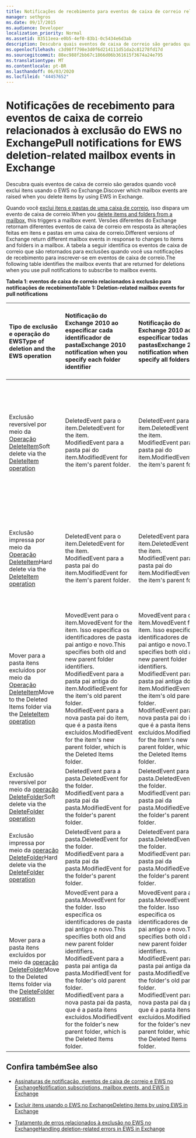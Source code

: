 ```yaml
---
title: Notificações de recebimento para eventos de caixa de correio relacionados à exclusão do EWS no Exchange
manager: sethgros
ms.date: 09/17/2015
ms.audience: Developer
localization_priority: Normal
ms.assetid: 83511eea-e0b5-4ef0-83b1-0c5434e6d3ab
description: Descubra quais eventos de caixa de correio são gerados quando você exclui itens usando o EWS no Exchange.
ms.openlocfilehash: c3d98ff798e3d0f6d214111d51da2c81278fd17d
ms.sourcegitcommit: 88ec988f2bb67c1866d06b361615f3674a24e795
ms.translationtype: MT
ms.contentlocale: pt-BR
ms.lasthandoff: 06/03/2020
ms.locfileid: "44457652"
---
```

# <a name="pull-notifications-for-ews-deletion-related-mailbox-events-in-exchange"></a><span data-ttu-id="cf5c7-103">Notificações de recebimento para eventos de caixa de correio relacionados à exclusão do EWS no Exchange</span><span class="sxs-lookup"><span data-stu-id="cf5c7-103">Pull notifications for EWS deletion-related mailbox events in Exchange</span></span>

<span data-ttu-id="cf5c7-104">Descubra quais eventos de caixa de correio são gerados quando você exclui itens usando o EWS no Exchange.</span><span class="sxs-lookup"><span data-stu-id="cf5c7-104">Discover which mailbox events are raised when you delete items by using EWS in Exchange.</span></span>
  
<span data-ttu-id="cf5c7-105">Quando você [exclui itens e pastas de uma caixa de correio](deleting-items-by-using-ews-in-exchange.md), isso dispara um evento de caixa de correio.</span><span class="sxs-lookup"><span data-stu-id="cf5c7-105">When you [delete items and folders from a mailbox](deleting-items-by-using-ews-in-exchange.md), this triggers a mailbox event.</span></span> <span data-ttu-id="cf5c7-106">Versões diferentes do Exchange retornam diferentes eventos de caixa de correio em resposta às alterações feitas em itens e pastas em uma caixa de correio.</span><span class="sxs-lookup"><span data-stu-id="cf5c7-106">Different versions of Exchange return different mailbox events in response to changes to items and folders in a mailbox.</span></span> <span data-ttu-id="cf5c7-107">A tabela a seguir identifica os eventos de caixa de correio que são retornados para exclusões quando você usa notificações de recebimento para inscrever-se em eventos de caixa de correio.</span><span class="sxs-lookup"><span data-stu-id="cf5c7-107">The following table identifies the mailbox events that are returned for deletions when you use pull notifications to subscribe to mailbox events.</span></span> 
  
<span data-ttu-id="cf5c7-108">**Tabela 1: eventos de caixa de correio relacionados à exclusão para notificações de recebimento**</span><span class="sxs-lookup"><span data-stu-id="cf5c7-108">**Table 1: Deletion-related mailbox events for pull notifications**</span></span>

|<span data-ttu-id="cf5c7-109">**Tipo de exclusão e operação do EWS**</span><span class="sxs-lookup"><span data-stu-id="cf5c7-109">**Type of deletion and the EWS operation**</span></span>|<span data-ttu-id="cf5c7-110">**Notificação do Exchange 2010 ao especificar cada identificador de pasta**</span><span class="sxs-lookup"><span data-stu-id="cf5c7-110">**Exchange 2010 notification when you specify each folder identifier**</span></span>|<span data-ttu-id="cf5c7-111">**Notificação do Exchange 2010 ao especificar todas as pastas**</span><span class="sxs-lookup"><span data-stu-id="cf5c7-111">**Exchange 2010 notification when you specify all folders**</span></span>|<span data-ttu-id="cf5c7-112">**Notificação do Exchange Online e do Exchange 2013 ao especificar cada identificador de pasta**</span><span class="sxs-lookup"><span data-stu-id="cf5c7-112">**Exchange Online and Exchange 2013 notification when you specify each folder identifier**</span></span>|<span data-ttu-id="cf5c7-113">**Exchange Online e Exchange 2013 ao especificar todas as pastas**</span><span class="sxs-lookup"><span data-stu-id="cf5c7-113">**Exchange Online and Exchange 2013 when you specify all folders**</span></span>|
|:-----|:-----|:-----|:-----|:-----|
|<span data-ttu-id="cf5c7-114">Exclusão reversível por meio da [Operação DeleteItem](https://msdn.microsoft.com/library/3e26c416-fa12-476e-bfd2-5c1f4bb7b348%28Office.15%29.aspx)</span><span class="sxs-lookup"><span data-stu-id="cf5c7-114">Soft delete via the [DeleteItem operation](https://msdn.microsoft.com/library/3e26c416-fa12-476e-bfd2-5c1f4bb7b348%28Office.15%29.aspx)</span></span> <br/> |<span data-ttu-id="cf5c7-115">DeletedEvent para o item.</span><span class="sxs-lookup"><span data-stu-id="cf5c7-115">DeletedEvent for the item.</span></span>  <br/> <span data-ttu-id="cf5c7-116">ModifiedEvent para a pasta pai do item.</span><span class="sxs-lookup"><span data-stu-id="cf5c7-116">ModifiedEvent for the item's parent folder.</span></span>  <br/> |<span data-ttu-id="cf5c7-117">DeletedEvent para o item.</span><span class="sxs-lookup"><span data-stu-id="cf5c7-117">DeletedEvent for the item.</span></span>  <br/> <span data-ttu-id="cf5c7-118">ModifiedEvent para a pasta pai do item.</span><span class="sxs-lookup"><span data-stu-id="cf5c7-118">ModifiedEvent for the item's parent folder.</span></span>  <br/> |<span data-ttu-id="cf5c7-119">MovedEvent para o item.</span><span class="sxs-lookup"><span data-stu-id="cf5c7-119">MovedEvent for the item.</span></span> <span data-ttu-id="cf5c7-120">Isso especifica os identificadores de pasta pai antigo e novo.</span><span class="sxs-lookup"><span data-stu-id="cf5c7-120">This specifies both the old and new parent folder identifiers.</span></span> <span data-ttu-id="cf5c7-121">O item é movido para a pasta exclusões no dumpster.</span><span class="sxs-lookup"><span data-stu-id="cf5c7-121">The item is moved to the Deletions folder in the dumpster.</span></span>  <br/> <span data-ttu-id="cf5c7-122">ModifiedEvent para a pasta pai do item.</span><span class="sxs-lookup"><span data-stu-id="cf5c7-122">ModifiedEvent for the item's parent folder.</span></span>  <br/> |<span data-ttu-id="cf5c7-123">DeletedEvent para o item.</span><span class="sxs-lookup"><span data-stu-id="cf5c7-123">DeletedEvent for the item.</span></span>  <br/> <span data-ttu-id="cf5c7-124">DeletedEvent para o item da pasta de pesquisa padrão AllItems.</span><span class="sxs-lookup"><span data-stu-id="cf5c7-124">DeletedEvent for the item from the AllItems default search folder.</span></span>  <br/> <span data-ttu-id="cf5c7-125">ModifiedEvent para a pasta pai do item.</span><span class="sxs-lookup"><span data-stu-id="cf5c7-125">ModifiedEvent for the item's parent folder.</span></span>  <br/> |
|<span data-ttu-id="cf5c7-126">Exclusão impressa por meio da [Operação DeleteItem](https://msdn.microsoft.com/library/3e26c416-fa12-476e-bfd2-5c1f4bb7b348%28Office.15%29.aspx)</span><span class="sxs-lookup"><span data-stu-id="cf5c7-126">Hard delete via the [DeleteItem operation](https://msdn.microsoft.com/library/3e26c416-fa12-476e-bfd2-5c1f4bb7b348%28Office.15%29.aspx)</span></span> <br/> |<span data-ttu-id="cf5c7-127">DeletedEvent para o item.</span><span class="sxs-lookup"><span data-stu-id="cf5c7-127">DeletedEvent for the item.</span></span>  <br/> <span data-ttu-id="cf5c7-128">ModifiedEvent para a pasta pai do item.</span><span class="sxs-lookup"><span data-stu-id="cf5c7-128">ModifiedEvent for the item's parent folder.</span></span>  <br/> |<span data-ttu-id="cf5c7-129">DeletedEvent para o item.</span><span class="sxs-lookup"><span data-stu-id="cf5c7-129">DeletedEvent for the item.</span></span>  <br/> <span data-ttu-id="cf5c7-130">ModifiedEvent para a pasta pai do item.</span><span class="sxs-lookup"><span data-stu-id="cf5c7-130">ModifiedEvent for the item's parent folder.</span></span>  <br/> |<span data-ttu-id="cf5c7-131">DeletedEvent para o item.</span><span class="sxs-lookup"><span data-stu-id="cf5c7-131">DeletedEvent for the item.</span></span>  <br/> <span data-ttu-id="cf5c7-132">ModifiedEvent para a pasta pai do item.</span><span class="sxs-lookup"><span data-stu-id="cf5c7-132">ModifiedEvent for the item's parent folder.</span></span>  <br/> |<span data-ttu-id="cf5c7-133">DeletedEvent para o item.</span><span class="sxs-lookup"><span data-stu-id="cf5c7-133">DeletedEvent for the item.</span></span>  <br/> <span data-ttu-id="cf5c7-134">DeletedEvent para o item da pasta de pesquisa padrão AllItems.</span><span class="sxs-lookup"><span data-stu-id="cf5c7-134">DeletedEvent for the item from the AllItems default search folder.</span></span>  <br/> <span data-ttu-id="cf5c7-135">ModifiedEvent para a pasta pai do item.</span><span class="sxs-lookup"><span data-stu-id="cf5c7-135">ModifiedEvent for the item's parent folder.</span></span>  <br/> |
|<span data-ttu-id="cf5c7-136">Mover para a pasta itens excluídos por meio da [Operação DeleteItem](https://msdn.microsoft.com/library/3e26c416-fa12-476e-bfd2-5c1f4bb7b348%28Office.15%29.aspx)</span><span class="sxs-lookup"><span data-stu-id="cf5c7-136">Move to the Deleted Items folder via the [DeleteItem operation](https://msdn.microsoft.com/library/3e26c416-fa12-476e-bfd2-5c1f4bb7b348%28Office.15%29.aspx)</span></span> <br/> |<span data-ttu-id="cf5c7-137">MovedEvent para o item.</span><span class="sxs-lookup"><span data-stu-id="cf5c7-137">MovedEvent for the item.</span></span> <span data-ttu-id="cf5c7-138">Isso especifica os identificadores de pasta pai antigo e novo.</span><span class="sxs-lookup"><span data-stu-id="cf5c7-138">This specifies both old and new parent folder identifiers.</span></span>  <br/> <span data-ttu-id="cf5c7-139">ModifiedEvent para a pasta pai antiga do item.</span><span class="sxs-lookup"><span data-stu-id="cf5c7-139">ModifiedEvent for the item's old parent folder.</span></span>  <br/> <span data-ttu-id="cf5c7-140">ModifiedEvent para a nova pasta pai do item, que é a pasta itens excluídos.</span><span class="sxs-lookup"><span data-stu-id="cf5c7-140">ModifiedEvent for the item's new parent folder, which is the Deleted Items folder.</span></span>  <br/> |<span data-ttu-id="cf5c7-141">MovedEvent para o item.</span><span class="sxs-lookup"><span data-stu-id="cf5c7-141">MovedEvent for the item.</span></span> <span data-ttu-id="cf5c7-142">Isso especifica os identificadores de pasta pai antigo e novo.</span><span class="sxs-lookup"><span data-stu-id="cf5c7-142">This specifies both old and new parent folder identifiers.</span></span>  <br/> <span data-ttu-id="cf5c7-143">ModifiedEvent para a pasta pai antiga do item.</span><span class="sxs-lookup"><span data-stu-id="cf5c7-143">ModifiedEvent for the item's old parent folder.</span></span>  <br/> <span data-ttu-id="cf5c7-144">ModifiedEvent para a nova pasta pai do item, que é a pasta itens excluídos.</span><span class="sxs-lookup"><span data-stu-id="cf5c7-144">ModifiedEvent for the item's new parent folder, which is the Deleted Items folder.</span></span>  <br/> |<span data-ttu-id="cf5c7-145">MovedEvent para o item.</span><span class="sxs-lookup"><span data-stu-id="cf5c7-145">MovedEvent for the item.</span></span> <span data-ttu-id="cf5c7-146">Isso especifica os identificadores de pasta pai antigo e novo.</span><span class="sxs-lookup"><span data-stu-id="cf5c7-146">This specifies both old and new parent folder identifiers.</span></span>  <br/> <span data-ttu-id="cf5c7-147">ModifiedEvent para a pasta pai antiga do item.</span><span class="sxs-lookup"><span data-stu-id="cf5c7-147">ModifiedEvent for the item's old parent folder.</span></span>  <br/> <span data-ttu-id="cf5c7-148">ModifiedEvent para a nova pasta pai do item, que é a pasta itens excluídos.</span><span class="sxs-lookup"><span data-stu-id="cf5c7-148">ModifiedEvent for the item's new parent folder, which is the Deleted Items folder.</span></span>  <br/> |<span data-ttu-id="cf5c7-149">DeletedEvent da pasta de pesquisa padrão AllItems.</span><span class="sxs-lookup"><span data-stu-id="cf5c7-149">DeletedEvent from the AllItems default search folder.</span></span>  <br/> <span data-ttu-id="cf5c7-150">CreatedEvent para o item na pasta AllItems.</span><span class="sxs-lookup"><span data-stu-id="cf5c7-150">CreatedEvent for the item in the AllItems folder.</span></span>  <br/> <span data-ttu-id="cf5c7-151">ModifiedEvent para a pasta pai do item original.</span><span class="sxs-lookup"><span data-stu-id="cf5c7-151">ModifiedEvent for the item's original parent folder.</span></span>  <br/> <span data-ttu-id="cf5c7-152">ModifiedEvent para a pasta itens excluídos.</span><span class="sxs-lookup"><span data-stu-id="cf5c7-152">ModifiedEvent for the Deleted Items folder.</span></span>  <br/> |
|<span data-ttu-id="cf5c7-153">Exclusão reversível por meio da [operação DeleteFolder](https://msdn.microsoft.com/library/b0f92682-4895-4bcf-a4a1-e4c2e8403979%28Office.15%29.aspx)</span><span class="sxs-lookup"><span data-stu-id="cf5c7-153">Soft delete via the [DeleteFolder operation](https://msdn.microsoft.com/library/b0f92682-4895-4bcf-a4a1-e4c2e8403979%28Office.15%29.aspx)</span></span> <br/> |<span data-ttu-id="cf5c7-154">DeletedEvent para a pasta.</span><span class="sxs-lookup"><span data-stu-id="cf5c7-154">DeletedEvent for the folder.</span></span>  <br/> <span data-ttu-id="cf5c7-155">ModifiedEvent para a pasta pai da pasta.</span><span class="sxs-lookup"><span data-stu-id="cf5c7-155">ModifiedEvent for the folder's parent folder.</span></span>  <br/> |<span data-ttu-id="cf5c7-156">DeletedEvent para a pasta.</span><span class="sxs-lookup"><span data-stu-id="cf5c7-156">DeletedEvent for the folder.</span></span>  <br/> <span data-ttu-id="cf5c7-157">ModifiedEvent para a pasta pai da pasta.</span><span class="sxs-lookup"><span data-stu-id="cf5c7-157">ModifiedEvent for the folder's parent folder.</span></span>  <br/> |<span data-ttu-id="cf5c7-158">DeletedEvent para a pasta.</span><span class="sxs-lookup"><span data-stu-id="cf5c7-158">DeletedEvent for the folder.</span></span>  <br/> <span data-ttu-id="cf5c7-159">ModifiedEvent para a pasta pai da pasta.</span><span class="sxs-lookup"><span data-stu-id="cf5c7-159">ModifiedEvent for the folder's parent folder.</span></span>  <br/> |<span data-ttu-id="cf5c7-160">DeletedEvent para a pasta.</span><span class="sxs-lookup"><span data-stu-id="cf5c7-160">DeletedEvent for the folder.</span></span>  <br/> <span data-ttu-id="cf5c7-161">ModifiedEvent para a pasta pai da pasta.</span><span class="sxs-lookup"><span data-stu-id="cf5c7-161">ModifiedEvent for the folder's parent folder.</span></span>  <br/> |
|<span data-ttu-id="cf5c7-162">Exclusão impressa por meio da [operação DeleteFolder](https://msdn.microsoft.com/library/b0f92682-4895-4bcf-a4a1-e4c2e8403979%28Office.15%29.aspx)</span><span class="sxs-lookup"><span data-stu-id="cf5c7-162">Hard delete via the [DeleteFolder operation](https://msdn.microsoft.com/library/b0f92682-4895-4bcf-a4a1-e4c2e8403979%28Office.15%29.aspx)</span></span> <br/> |<span data-ttu-id="cf5c7-163">DeletedEvent para a pasta.</span><span class="sxs-lookup"><span data-stu-id="cf5c7-163">DeletedEvent for the folder.</span></span>  <br/> <span data-ttu-id="cf5c7-164">ModifiedEvent para a pasta pai da pasta.</span><span class="sxs-lookup"><span data-stu-id="cf5c7-164">ModifiedEvent for the folder's parent folder.</span></span>  <br/> |<span data-ttu-id="cf5c7-165">DeletedEvent para a pasta.</span><span class="sxs-lookup"><span data-stu-id="cf5c7-165">DeletedEvent for the folder.</span></span>  <br/> <span data-ttu-id="cf5c7-166">ModifiedEvent para a pasta pai da pasta.</span><span class="sxs-lookup"><span data-stu-id="cf5c7-166">ModifiedEvent for the folder's parent folder.</span></span>  <br/> |<span data-ttu-id="cf5c7-167">DeletedEvent para a pasta.</span><span class="sxs-lookup"><span data-stu-id="cf5c7-167">DeletedEvent for the folder.</span></span>  <br/> <span data-ttu-id="cf5c7-168">ModifiedEvent para a pasta pai da pasta.</span><span class="sxs-lookup"><span data-stu-id="cf5c7-168">ModifiedEvent for the folder's parent folder.</span></span>  <br/> |<span data-ttu-id="cf5c7-169">DeletedEvent para a pasta.</span><span class="sxs-lookup"><span data-stu-id="cf5c7-169">DeletedEvent for the folder.</span></span>  <br/> <span data-ttu-id="cf5c7-170">ModifiedEvent para a pasta pai da pasta.</span><span class="sxs-lookup"><span data-stu-id="cf5c7-170">ModifiedEvent for the folder's parent folder.</span></span>  <br/> |
|<span data-ttu-id="cf5c7-171">Mover para a pasta itens excluídos por meio da [operação DeleteFolder](https://msdn.microsoft.com/library/b0f92682-4895-4bcf-a4a1-e4c2e8403979%28Office.15%29.aspx)</span><span class="sxs-lookup"><span data-stu-id="cf5c7-171">Move to the Deleted Items folder via the [DeleteFolder operation](https://msdn.microsoft.com/library/b0f92682-4895-4bcf-a4a1-e4c2e8403979%28Office.15%29.aspx)</span></span> <br/> |<span data-ttu-id="cf5c7-172">MovedEvent para a pasta.</span><span class="sxs-lookup"><span data-stu-id="cf5c7-172">MovedEvent for the folder.</span></span> <span data-ttu-id="cf5c7-173">Isso especifica os identificadores de pasta pai antigo e novo.</span><span class="sxs-lookup"><span data-stu-id="cf5c7-173">This specifies both old and new parent folder identifiers.</span></span>  <br/> <span data-ttu-id="cf5c7-174">ModifiedEvent para a pasta pai antiga da pasta.</span><span class="sxs-lookup"><span data-stu-id="cf5c7-174">ModifiedEvent for the folder's old parent folder.</span></span>  <br/> <span data-ttu-id="cf5c7-175">ModifiedEvent para a nova pasta pai da pasta, que é a pasta itens excluídos.</span><span class="sxs-lookup"><span data-stu-id="cf5c7-175">ModifiedEvent for the folder's new parent folder, which is the Deleted Items folder.</span></span>  <br/> |<span data-ttu-id="cf5c7-176">MovedEvent para a pasta.</span><span class="sxs-lookup"><span data-stu-id="cf5c7-176">MovedEvent for the folder.</span></span> <span data-ttu-id="cf5c7-177">Isso especifica os identificadores de pasta pai antigo e novo.</span><span class="sxs-lookup"><span data-stu-id="cf5c7-177">This specifies both old and new parent folder identifiers.</span></span>  <br/> <span data-ttu-id="cf5c7-178">ModifiedEvent para a pasta pai antiga da pasta.</span><span class="sxs-lookup"><span data-stu-id="cf5c7-178">ModifiedEvent for the folder's old parent folder.</span></span>  <br/> <span data-ttu-id="cf5c7-179">ModifiedEvent para a nova pasta pai da pasta, que é a pasta itens excluídos.</span><span class="sxs-lookup"><span data-stu-id="cf5c7-179">ModifiedEvent for the folder's new parent folder, which is the Deleted Items folder.</span></span>  <br/> |<span data-ttu-id="cf5c7-180">MovedEvent para a pasta.</span><span class="sxs-lookup"><span data-stu-id="cf5c7-180">MovedEvent for the folder.</span></span> <span data-ttu-id="cf5c7-181">Isso especifica os identificadores de pasta pai antigo e novo.</span><span class="sxs-lookup"><span data-stu-id="cf5c7-181">This specifies both old and new parent folder identifiers.</span></span>  <br/> <span data-ttu-id="cf5c7-182">ModifiedEvent para a pasta pai antiga da pasta.</span><span class="sxs-lookup"><span data-stu-id="cf5c7-182">ModifiedEvent for the folder's old parent folder.</span></span>  <br/> <span data-ttu-id="cf5c7-183">ModifiedEvent para a nova pasta pai da pasta, que é a pasta itens excluídos.</span><span class="sxs-lookup"><span data-stu-id="cf5c7-183">ModifiedEvent for the folder's new parent folder, which is the Deleted Items folder.</span></span>  <br/> |<span data-ttu-id="cf5c7-184">ModifiedEvent para a pasta pai antiga da pasta.</span><span class="sxs-lookup"><span data-stu-id="cf5c7-184">ModifiedEvent for the folder's old parent folder.</span></span>  <br/> <span data-ttu-id="cf5c7-185">ModifiedEvent para a nova pasta pai da pasta que é a pasta itens excluídos.</span><span class="sxs-lookup"><span data-stu-id="cf5c7-185">ModifiedEvent for the folder's new parent folder which is the Deleted Items folder.</span></span>  <br/> |
   
## <a name="see-also"></a><span data-ttu-id="cf5c7-186">Confira também</span><span class="sxs-lookup"><span data-stu-id="cf5c7-186">See also</span></span>


- [<span data-ttu-id="cf5c7-187">Assinaturas de notificação, eventos de caixa de correio e EWS no Exchange</span><span class="sxs-lookup"><span data-stu-id="cf5c7-187">Notification subscriptions, mailbox events, and EWS in Exchange</span></span>](notification-subscriptions-mailbox-events-and-ews-in-exchange.md)
    
- [<span data-ttu-id="cf5c7-188">Excluir itens usando o EWS no Exchange</span><span class="sxs-lookup"><span data-stu-id="cf5c7-188">Deleting items by using EWS in Exchange</span></span>](deleting-items-by-using-ews-in-exchange.md)
    
- [<span data-ttu-id="cf5c7-189">Tratamento de erros relacionados à exclusão no EWS no Exchange</span><span class="sxs-lookup"><span data-stu-id="cf5c7-189">Handling deletion-related errors in EWS in Exchange</span></span>](handling-deletion-related-errors-in-ews-in-exchange.md)
    

